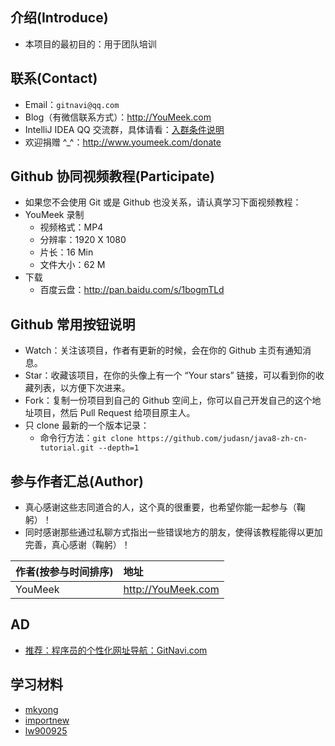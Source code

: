 ## 介绍(Introduce)

- 本项目的最初目的：用于团队培训


## 联系(Contact)

- Email：`gitnavi@qq.com`
- Blog（有微信联系方式）：<http://YouMeek.com>
- IntelliJ IDEA QQ 交流群，具体请看：[入群条件说明](https://github.com/judasn/IntelliJ-IDEA-Java-Conversation)
- 欢迎捐赠 ^_^：<http://www.youmeek.com/donate>


## Github 协同视频教程(Participate)

- 如果您不会使用 Git 或是 Github 也没关系，请认真学习下面视频教程：
- YouMeek 录制
    - 视频格式：MP4
    - 分辨率：1920 X 1080
    - 片长：16 Min
    - 文件大小：62 M
- 下载
    - 百度云盘：<http://pan.baidu.com/s/1bogmTLd>


## Github 常用按钮说明

- Watch：关注该项目，作者有更新的时候，会在你的 Github 主页有通知消息。
- Star：收藏该项目，在你的头像上有一个 “Your stars” 链接，可以看到你的收藏列表，以方便下次进来。
- Fork：复制一份项目到自己的 Github 空间上，你可以自己开发自己的这个地址项目，然后 Pull Request 给项目原主人。 
- 只 clone 最新的一个版本记录：
	- 命令行方法：`git clone https://github.com/judasn/java8-zh-cn-tutorial.git --depth=1`


## 参与作者汇总(Author)

- 真心感谢这些志同道合的人，这个真的很重要，也希望你能一起参与（鞠躬）！
- 同时感谢那些通过私聊方式指出一些错误地方的朋友，使得该教程能得以更加完善，真心感谢（鞠躬）！


|作者(按参与时间排序)|地址|
|:---------|:---------|
|YouMeek|<http://YouMeek.com>|

## AD

- [推荐：程序员的个性化网址导航：GitNavi.com](http://www.gitnavi.com)

## 学习材料

- [mkyong](https://www.mkyong.com/java8/)
- [importnew](http://www.importnew.com/6675.html)
- [lw900925](https://lw900925.github.io/java)